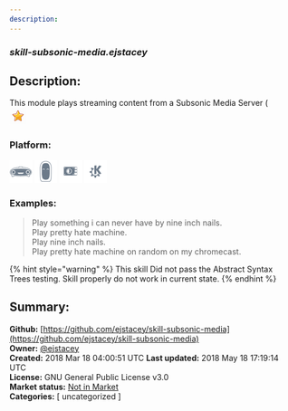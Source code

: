 ```yaml
---
description: 
---
```


### _skill-subsonic-media.ejstacey_  
## Description:  
This module plays streaming content from a Subsonic Media Server (  
![](../.gitbook/assets/star.png)  
### Platform:  
 ![Mark I](../.gitbook/assets/mark-1-icon.png)  ![Mark II](../.gitbook/assets/mark-2-icon.png)  ![Picroft](../.gitbook/assets/picroft-icon.png)  ![plasmoid](../.gitbook/assets/kde.png)   
### Examples:  
> Play something i can never have by nine inch nails.  
> Play pretty hate machine.  
> Play nine inch nails.  
> Play pretty hate machine on random on my chromecast.  
  
{% hint style="warning" %}
This skill Did not pass the Abstract Syntax Trees testing. Skill properly do not work in current state.
{% endhint %}
  
## Summary:  
**Github:** [https://github.com/ejstacey/skill-subsonic-media](https://github.com/ejstacey/skill-subsonic-media)  
**Owner:** [@ejstacey](https://github.com/ejstacey)  
**Created:** 2018 Mar 18 04:00:51 UTC  **Last updated:** 2018 May 18 17:19:14 UTC  
**License:** GNU General Public License v3.0  
**Market status:** [Not in Market](https://market.mycroft.ai/skill/)  
**Categories:** [ uncategorized ]   
